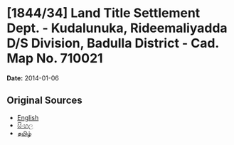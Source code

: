 # [1844/34] Land Title Settlement Dept. - Kudalunuka, Rideemaliyadda D/S Division, Badulla District - Cad. Map No. 710021

**Date:** 2014-01-06

## Original Sources

- [English](https://documents.gov.lk/view/extra-gazettes/2014/1/1844-34_E.pdf)
- [සිංහල](https://documents.gov.lk/view/extra-gazettes/2014/1/1844-34_S.pdf)
- [தமிழ்](https://documents.gov.lk/view/extra-gazettes/2014/1/1844-34_T.pdf)
